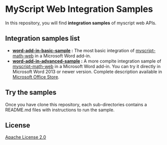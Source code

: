 # MyScript Web Integration Samples

In this repository, you will find **integration samples** of myscript web APIs.

## Integration samples list
- __[word-add-in-basic-sample](./word-add-in-basic-sample) :__ The most basic integration of [myscript-math-web](https://github.com/MyScript/myscript-math-web) in a Microsoft Word add-in.
- __[word-add-in-advanced-sample](./word-add-in-advanced-sample) :__ A more complte integration sample of [myscript-math-web](https://github.com/MyScript/myscript-math-web) in a Microsoft Word add-in. You can try it directly in Microsoft Word 2013 or newer version. Complete description available in [Microsoft Office Store]().

## Try the samples
Once you have clone this repository, each sub-directories contains a README.md files with instructions to run the sample.

## License

[Apache License 2.0](http://www.apache.org/licenses/LICENSE-2.0)
